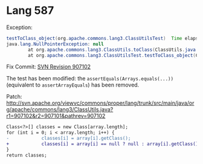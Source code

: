 # Lang 587

Exception:
```java
testToClass_object(org.apache.commons.lang3.ClassUtilsTest)  Time elapsed: 0.016 sec  <<< ERROR!
java.lang.NullPointerException: null
        at org.apache.commons.lang3.ClassUtils.toClass(ClassUtils.java:910)
        at org.apache.commons.lang3.ClassUtilsTest.testToClass_object(ClassUtilsTest.java:901)
```

Fix Commit: [SVN Revision 907102](http://svn.apache.org/viewvc?view=revision&revision=907102)

The test has been modified: the `assertEquals(Arrays.equals(...))` (equivalent to `assertArrayEquals`) has been removed.

Patch: <http://svn.apache.org/viewvc/commons/proper/lang/trunk/src/main/java/org/apache/commons/lang3/ClassUtils.java?r1=907102&r2=907101&pathrev=907102>

```diff
Class<?>[] classes = new Class[array.length];
for (int i = 0; i < array.length; i++) {
-            classes[i] = array[i].getClass();
+            classes[i] = array[i] == null ? null : array[i].getClass();
}
return classes;
```
     